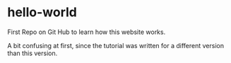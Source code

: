 # hello-world
First Repo on Git Hub to learn how this website works.

A bit confusing at first, since the tutorial was written for a different version than this version.

